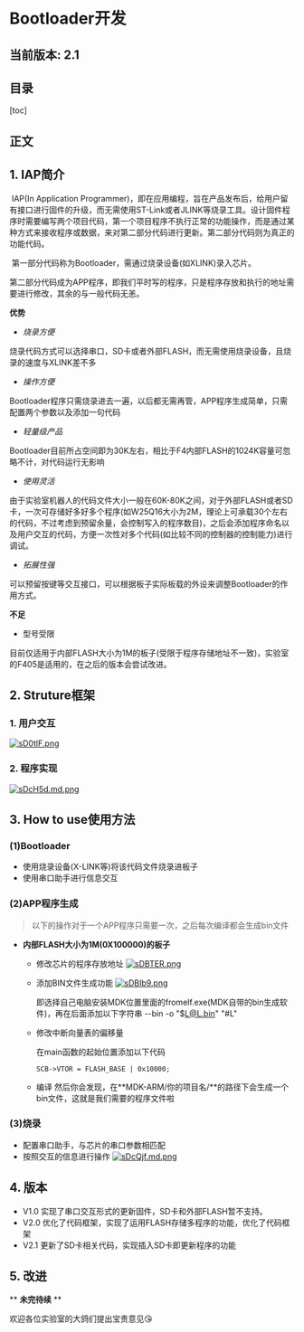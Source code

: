 # Bootloader开发

## 当前版本: 2.1

## 目录

[toc]

## 正文

## 1. IAP简介

​	IAP(In Application Programmer)，即在应用编程，旨在产品发布后，给用户留有接口进行固件的升级，而无需使用ST-Link或者JLINK等烧录工具。设计固件程序时需要编写两个项目代码，第一个项目程序不执行正常的功能操作，而是通过某种方式来接收程序或数据，来对第二部分代码进行更新。第二部分代码则为真正的功能代码。

​	第一部分代码称为Bootloader，需通过烧录设备(如XLINK)录入芯片。

​	第二部分代码成为APP程序，即我们平时写的程序，只是程序存放和执行的地址需要进行修改，其余的与一般代码无恙。

**优势**

* *烧录方便*

​		烧录代码方式可以选择串口，SD卡或者外部FLASH，而无需使用烧录设备，且烧录的速度与XLINK差不多

* *操作方便*

​		Bootloader程序只需烧录进去一遍，以后都无需再管，APP程序生成简单，只需配置两个参数以及添加一句代码

* *轻量级产品*

​		Bootloader目前所占空间即为30K左右，相比于F4内部FLASH的1024K容量可忽略不计，对代码运行无影响

* *使用灵活*

​		由于实验室机器人的代码文件大小一般在60K-80K之间，对于外部FLASH或者SD卡，一次可存储好多好多个程序(如W25Q16大小为2M，理论上可承载30个左右的代码，不过考虑到预留余量，会控制写入的程序数目)，之后会添加程序命名以及用户交互的代码，方便一次性对多个代码(如比较不同的控制器的控制能力)进行调试。

* *拓展性强*

​		可以预留按键等交互接口，可以根据板子实际板载的外设来调整Bootloader的作用方式。

**不足**

* 型号受限

​		目前仅适用于内部FLASH大小为1M的板子(受限于程序存储地址不一致)，实验室的F405是适用的，在之后的版本会尝试改进。

## 2. Struture框架

### 1. 用户交互

[![sD0tlF.png](https://s3.ax1x.com/2021/01/16/sD0tlF.png)](https://imgchr.com/i/sD0tlF)

### 2. 程序实现

[![sDcH5d.md.png](https://s3.ax1x.com/2021/01/16/sDcH5d.md.png)](https://imgchr.com/i/sDcH5d)

## 3. How to use使用方法

### (1)Bootloader

* 使用烧录设备(X-LINK等)将该代码文件烧录进板子
* 使用串口助手进行信息交互

### (2)APP程序生成

> 以下的操作对于一个APP程序只需要一次，之后每次编译都会生成bin文件

* **内部FLASH大小为1M(0X100000)的板子**

  * 修改芯片的程序存放地址
    [![sDBTER.png](https://s3.ax1x.com/2021/01/16/sDBTER.png)](https://imgchr.com/i/sDBTER)

  * 添加BIN文件生成功能
    [![sDBIb9.png](https://s3.ax1x.com/2021/01/16/sDBIb9.png)](https://imgchr.com/i/sDBIb9)

    即选择自己电脑安装MDK位置里面的fromelf.exe(MDK自带的bin生成软件)，再在后面添加以下字符串
    --bin -o "$L@L.bin" "#L"

  * 修改中断向量表的偏移量

    在main函数的起始位置添加以下代码

    ```
    SCB->VTOR = FLASH_BASE | 0x10000;
    ```
    
  * 编译
    然后你会发现，在**MDK-ARM/你的项目名/**的路径下会生成一个bin文件，这就是我们需要的程序文件啦

  

### (3)烧录

* 配置串口助手，与芯片的串口参数相匹配
* 按照交互的信息进行操作
  [![sDcQjf.md.png](https://s3.ax1x.com/2021/01/16/sDcQjf.md.png)](https://imgchr.com/i/sDcQjf)



## 4. 版本

* V1.0
  实现了串口交互形式的更新固件，SD卡和外部FLASH暂不支持。
* V2.0
  优化了代码框架，实现了运用FLASH存储多程序的功能，优化了代码框架
* V2.1
  更新了SD卡相关代码，实现插入SD卡即更新程序的功能



## 5. 改进

** **未完待续** **

欢迎各位实验室的大鸽们提出宝贵意见😘